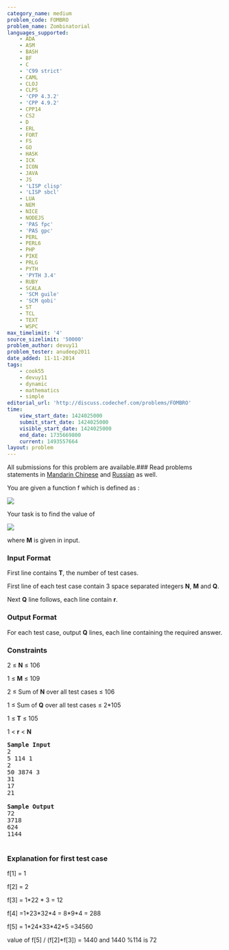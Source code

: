 ```yaml
---
category_name: medium
problem_code: FOMBRO
problem_name: Zombinatorial
languages_supported:
    - ADA
    - ASM
    - BASH
    - BF
    - C
    - 'C99 strict'
    - CAML
    - CLOJ
    - CLPS
    - 'CPP 4.3.2'
    - 'CPP 4.9.2'
    - CPP14
    - CS2
    - D
    - ERL
    - FORT
    - FS
    - GO
    - HASK
    - ICK
    - ICON
    - JAVA
    - JS
    - 'LISP clisp'
    - 'LISP sbcl'
    - LUA
    - NEM
    - NICE
    - NODEJS
    - 'PAS fpc'
    - 'PAS gpc'
    - PERL
    - PERL6
    - PHP
    - PIKE
    - PRLG
    - PYTH
    - 'PYTH 3.4'
    - RUBY
    - SCALA
    - 'SCM guile'
    - 'SCM qobi'
    - ST
    - TCL
    - TEXT
    - WSPC
max_timelimit: '4'
source_sizelimit: '50000'
problem_author: devuy11
problem_tester: anudeep2011
date_added: 11-11-2014
tags:
    - cook55
    - devuy11
    - dynamic
    - mathematics
    - simple
editorial_url: 'http://discuss.codechef.com/problems/FOMBRO'
time:
    view_start_date: 1424025000
    submit_start_date: 1424025000
    visible_start_date: 1424025000
    end_date: 1735669800
    current: 1493557664
layout: problem
---
```

All submissions for this problem are available.###  Read problems statements in [Mandarin Chinese](http://www.codechef.com/download/translated/COOK55/mandarin/FOMBRO.pdf) and [Russian](http://www.codechef.com/download/translated/COOK55/russian/FOMBRO.pdf) as well.

You are given a function f which is defined as :

![](https://codechef_shared.s3.amazonaws.com/download/COOK55/main_equation.png)

Your task is to find the value of

![](https://codechef_shared.s3.amazonaws.com/download/COOK55/fraction.png) 

where **M** is given in input.

### Input Format

First line contains **T**, the number of test cases.

First line of each test case contain 3 space separated integers **N**, **M** and **Q**.

Next **Q** line follows, each line contain **r**.

### Output Format

For each test case, output **Q** lines, each line containing the required answer.

### Constraints

2 ≤ **N** ≤ 106

1 ≤ **M** ≤ 109

2 ≤ Sum of **N** over all test cases ≤ 106

1 ≤ Sum of **Q** over all test cases ≤ 2\*105

1 ≤ **T** ≤ 105

1 < **r** < **N**

<pre>
<b>Sample Input</b>
2
5 114 1
2
50 3874 3
31
17
21

<b>Sample Output</b>
72
3718
624
1144

</pre>
### Explanation for first test case

f\[1\] = 1

f\[2\] = 2

f\[3\] = 1\*22 \* 3 = 12

f\[4\] =1\*23\*32\*4 = 8\*9\*4 = 288

f\[5\] = 1\*24\*33\*42\*5 =34560

value of f\[5\] / (f\[2\]\*f\[3\]) = 1440 and 1440 %114 is 72
